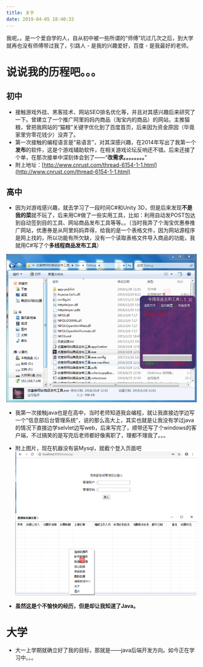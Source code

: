 ```yaml
---
title: 关于
date: 2019-04-05 18:40:33
---
```

我呢。。是一个爱自学的人，自从初中被一些所谓的“师傅”坑过几次之后，到大学就再也没有师傅带过我了，引路人 - 是我的兴趣爱好，百度 - 是我最好的老师。
# 说说我的历程吧。。。
## 初中
- 接触游戏外挂、黑客技术、网站SEO排名优化等，并且对其感兴趣后来研究了一下。曾建立了一个推广阿里妈妈内商品（淘宝内的商品）的网站，主推猫粮，曾把我网站的“猫粮”关键字优化到了百度首页，后来因为资金原因（毕竟家里穷零花钱少）没弄了。
- 第一次接触的编程语言是“易语言”，对其深感兴趣，在2014年写出了我第一个**发布**的软件，这是个游戏辅助软件，在相关游戏论坛反响还不错。后来还接了个单，在那次接单中深刻体会到了——“**改需求。。。。。。。。**”
- 附上地址：[http://www.cnrust.com/thread-6154-1-1.html](http://www.cnrust.com/thread-6154-1-1.html)

## 高中
- 因为对游戏感兴趣，就去学习了一段时间C#和Unity 3D，但是后来发现**不是我的菜**就不玩了，后来用C#做了一些实用工具，比如：利用自动发POST包达到自动签到目的工具、网站商品发布工具等等。。（当时我弄了个淘宝优惠券推广网站，优惠券是从阿里妈妈弄得，给我的是一个表格文件，因为网站源程序是网上找的，所以功能有所欠缺，没有一个读取表格文件导入商品的功能，我就用C#写了个**多线程商品发布工具**）

![商品发布工具图片](/images/shangpinfabu.png)

- 我第一次接触java也是在高中，当时老师知道我会编程，就让我直接边学边写一个“信息部后台管理系统”，说的那么高大上，其实也就是让我没有学过java的情况下直接边学selvlet边写web，后来写完了，顺带还写了个windows的客户端，不过搞笑的是写完后老师都好像离职了，理都不理我了。。。
- 附上图片，现在机器没有装Mysql，就截个登入页面吧
![](/images/web.png)
![](/images/webClient.png)

- **虽然这是个不愉快的经历，但是却让我知道了Java。**

# 大学
- 大一上学期就确立好了我的目标，那就是——java后端开发方向。如今正在学习中。。。